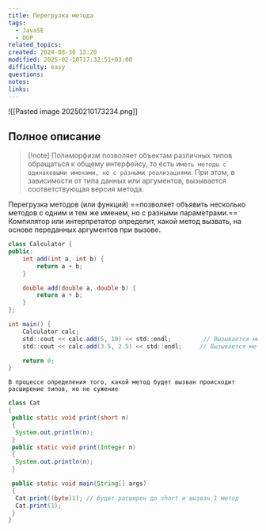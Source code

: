 ```yaml
---
title: Перегрузка метода
tags:
  - JavaSE
  - OOP
related_topics: 
created: 2024-08-30 13:20
modified: 2025-02-10T17:32:51+03:00
difficulty: easy
questions: 
notes: 
links: 
---
```




![[Pasted image 20250210173234.png]]
## Полное описание
>[!note] Полиморфизм позволяет объектам различных типов обращаться к общему интерфейсу, то есть и`меть методы с одинаковыми именами, но с разными реализациями`. При этом, в зависимости от типа данных или аргументов, вызывается соответствующая версия метода.

Перегрузка методов (или функций) ==позволяет объявить несколько методов с одним и тем же именем, но с разными параметрами.== Компилятор или интерпретатор определит, какой метод вызвать, на основе переданных аргументов при вызове.

```java
class Calculator {
public:
    int add(int a, int b) {
        return a + b;
    }

    double add(double a, double b) {
        return a + b;
    }
};

int main() {
    Calculator calc;
    std::cout << calc.add(5, 10) << std::endl;         // Вызывается метод int add(int a, int b)
    std::cout << calc.add(3.5, 2.5) << std::endl;     // Вызывается метод double add(double a, double b)

    return 0;
}
```

`В процессе определения того, какой метод будет вызван происходит расширение типов, но не сужение`

```java
class Cat
{
 public static void print(short n)
 {
  System.out.println(n);
 }
 public static void print(Integer n)
 {
  System.out.println(n);
 }

 public static void main(String[] args)
 {
  Cat.print((byte)1); // будет расширен до short и вызван 1 метод
  Cat.print(1);
 }
}
```